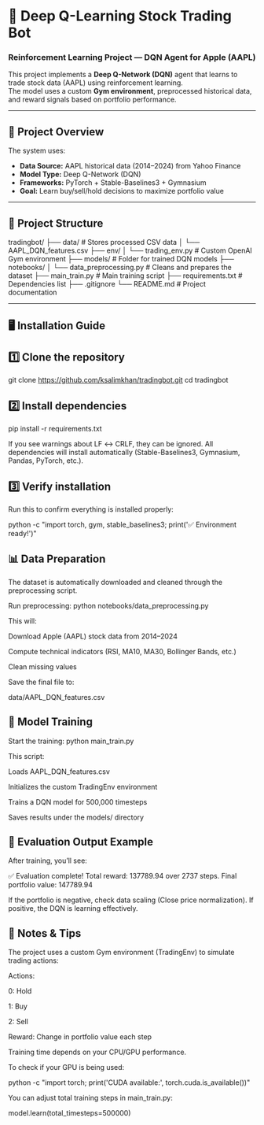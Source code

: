 # 🧠 Deep Q-Learning Stock Trading Bot
### Reinforcement Learning Project — DQN Agent for Apple (AAPL)

This project implements a **Deep Q-Network (DQN)** agent that learns to trade stock data (AAPL) using reinforcement learning.  
The model uses a custom **Gym environment**, preprocessed historical data, and reward signals based on portfolio performance.

---

## 🚀 Project Overview
The system uses:
- **Data Source:** AAPL historical data (2014–2024) from Yahoo Finance  
- **Model Type:** Deep Q-Network (DQN)  
- **Frameworks:** PyTorch + Stable-Baselines3 + Gymnasium  
- **Goal:** Learn buy/sell/hold decisions to maximize portfolio value  

---

## 🧩 Project Structure
tradingbot/
├── data/ # Stores processed CSV data
│ └── AAPL_DQN_features.csv
├── env/
│ └── trading_env.py # Custom OpenAI Gym environment
├── models/ # Folder for trained DQN models
├── notebooks/
│ └── data_preprocessing.py # Cleans and prepares the dataset
├── main_train.py # Main training script
├── requirements.txt # Dependencies list
├── .gitignore
└── README.md # Project documentation

---

## 🖥️ Installation Guide

## 1️⃣ Clone the repository
git clone https://github.com/ksalimkhan/tradingbot.git
cd tradingbot

## 2️⃣ Install dependencies
pip install -r requirements.txt

If you see warnings about LF ↔ CRLF, they can be ignored.
All dependencies will install automatically (Stable-Baselines3, Gymnasium, Pandas, PyTorch, etc.).

## 3️⃣ Verify installation

Run this to confirm everything is installed properly:

python -c "import torch, gym, stable_baselines3; print('✅ Environment ready!')"

## 📊 Data Preparation

The dataset is automatically downloaded and cleaned through the preprocessing script.

Run preprocessing:
python notebooks/data_preprocessing.py

This will:

Download Apple (AAPL) stock data from 2014–2024

Compute technical indicators (RSI, MA10, MA30, Bollinger Bands, etc.)

Clean missing values

Save the final file to:

data/AAPL_DQN_features.csv

## 🤖 Model Training
Start the training:
python main_train.py

This script:

Loads AAPL_DQN_features.csv

Initializes the custom TradingEnv environment

Trains a DQN model for 500,000 timesteps

Saves results under the models/ directory

## 🧠 Evaluation Output Example

After training, you’ll see:

✅ Evaluation complete! Total reward: 137789.94 over 2737 steps.
Final portfolio value: 147789.94

If the portfolio is negative, check data scaling (Close price normalization).
If positive, the DQN is learning effectively.

## 🧾 Notes & Tips

The project uses a custom Gym environment (TradingEnv) to simulate trading actions:

Actions:

0: Hold

1: Buy

2: Sell

Reward: Change in portfolio value each step

Training time depends on your CPU/GPU performance.

To check if your GPU is being used:

python -c "import torch; print('CUDA available:', torch.cuda.is_available())"

You can adjust total training steps in main_train.py:

model.learn(total_timesteps=500000)
